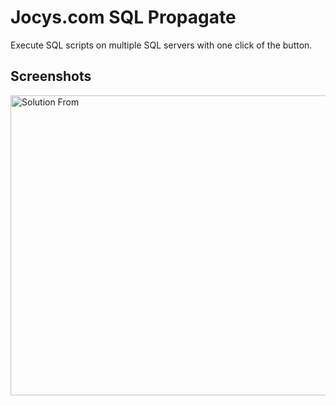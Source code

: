 # Jocys.com SQL Propagate

Execute SQL scripts on multiple SQL servers with one click of the button.

## Screenshots

<img alt="Solution From" src="ReferenceManager/Documents/Images/JocysComSqlPropagate.png" width="700" height="480">
